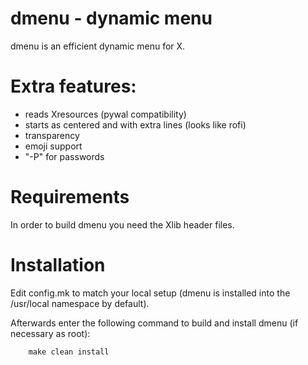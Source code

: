 # dmenu - dynamic menu

dmenu is an efficient dynamic menu for X.

# Extra features:
- reads Xresources (pywal compatibility)
- starts as centered and with extra lines (looks like rofi)
- transparency
- emoji support
- "-P" for passwords

# Requirements

In order to build dmenu you need the Xlib header files.


# Installation

Edit config.mk to match your local setup (dmenu is installed into
the /usr/local namespace by default).

Afterwards enter the following command to build and install dmenu
(if necessary as root):
```
    make clean install
```


